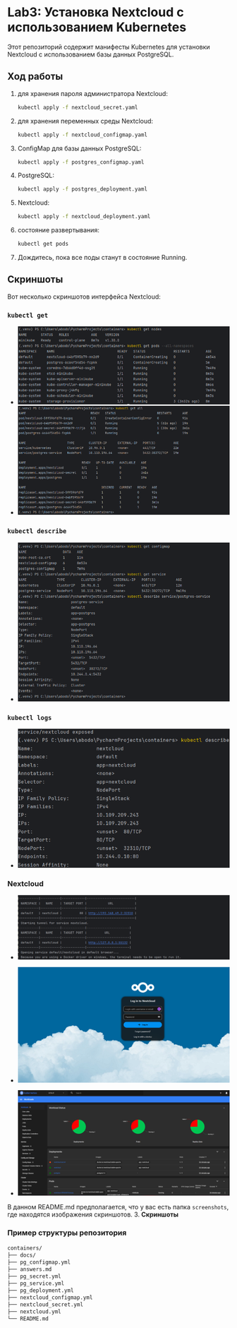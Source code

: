 # Lab3: Установка Nextcloud с использованием Kubernetes

Этот репозиторий содержит манифесты Kubernetes для установки Nextcloud с использованием базы данных PostgreSQL.

## Ход работы

1. для хранения пароля администратора Nextcloud:

   ```bash
   kubectl apply -f nextcloud_secret.yaml
   ```

2. для хранения переменных среды Nextcloud:

   ```bash
   kubectl apply -f nextcloud_configmap.yaml
   ```

3. ConfigMap для базы данных PostgreSQL:

   ```bash
   kubectl apply -f postgres_configmap.yaml
   ```

4. PostgreSQL:

   ```bash
   kubectl apply -f postgres_deployment.yaml
   ```

5. Nextcloud:

   ```bash
   kubectl apply -f nextcloud_deployment.yaml
   ```

6. состояние развертывания:

   ```bash
   kubectl get pods
   ```

7. Дождитесь, пока все поды станут в состояние Running.

## Скриншоты

Вот несколько скриншотов интерфейса Nextcloud:

### `kubectl get`
   - ![docs/img.png](docs/img.png)
   - ![docs/img_2.png](docs/img_2.png)

### `kubectl describe`
   - ![docs/img_1.png](docs/img_1.png)


### `kubectl logs`
   - ![docs/img_3.png](docs/img_3.png)


### Nextcloud


   - ![docs/img_4.png](docs/img_4.png)


   - ![docs/img_5.png](docs/img_5.png)


   - ![docs/img_6.png](docs/img_6.png)




В данном README.md предполагается, что у вас есть папка `screenshots`, где находятся изображения скриншотов.
3. **Скриншоты**

### Пример структуры репозитория

```
containers/
├── docs/
├── pg_configmap.yml
├── answers.md
├── pg_secret.yml
├── pg_service.yml
├── pg_deployment.yml
├── nextcloud_configmap.yml
├── nextcloud_secret.yml
├── nextcloud.yml
└── README.md
```
